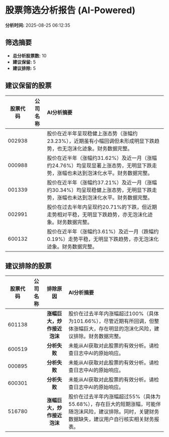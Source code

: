 # 股票筛选分析报告 (AI-Powered)

**分析时间:** 2025-08-25 06:12:35

## 筛选摘要

- **总分析股票数:** 10
- **建议保留:** 5
- **建议排除:** 5

## 建议保留的股票

| 股票代码 | 公司名称 | AI分析摘要 |
|:---:|:---:|:---|
| 002938 |  | 股价在近半年呈现稳健上涨态势（涨幅约23.23%），近期虽有小幅回调但未形成明显下跌趋势，也无泡沫化迹象。财务数据完整。 |
| 000988 |  | 股价在近半年（涨幅约31.62%）及近一月（涨幅约24.76%）均呈现显著上涨态势，无明显下跌走势，涨幅也未达到泡沫化水平。财务数据完整。 |
| 001339 |  | 股价在近半年（涨幅约37.21%）及近一月（涨幅约30.34%）均呈现稳健上涨态势，无明显下跌走势，涨幅也未达到泡沫化水平。财务数据完整。 |
| 002991 |  | 股价在过去半年内呈现约20.71%的下跌，但近期走势相对平稳，无明显下跌趋势，亦无泡沫化迹象。财务数据完整。 |
| 600132 |  | 股价在近半年（涨幅约3.61%）及近一月（跌幅约0.19%）走势平稳，无明显下跌趋势，亦无泡沫化迹象。财务数据完整。 |

## 建议排除的股票

| 股票代码 | 公司名称 | 排除原因 | AI分析摘要 |
|:---:|:---:|:---:|:---|
| 601138 |  | **涨幅巨大，炒作接近泡沫** | 股价在过去半年内涨幅超过100%（具体为101.66%），尽管近期有所回调，但整体涨幅巨大，存在明显的泡沫化风险，建议排除。财务数据完整。 |
| 600519 |  | **分析失败** | 未能从AI获取对此股票的有效分析。请检查日志中AI的原始响应。 |
| 000895 |  | **分析失败** | 未能从AI获取对此股票的有效分析。请检查日志中AI的原始响应。 |
| 600301 |  | **分析失败** | 未能从AI获取对此股票的有效分析。请检查日志中AI的原始响应。 |
| 516780 |  | **涨幅巨大，炒作接近泡沫** | 股价在过去半年内涨幅超过55%（具体为55.68%），存在巨大的短期涨幅，可能伴随泡沫风险，建议排除。同时，关键财务数据缺失，建议用户自行核实相关财务报表。 |
